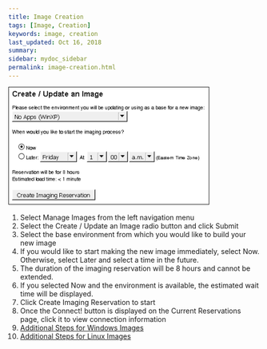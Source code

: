 ```yaml
---
title: Image Creation
tags: [Image, Creation]
keywords: image, creation
last_updated: Oct 16, 2018
summary:
sidebar: mydoc_sidebar
permalink: image-creation.html
---
```


<img src="images/index.png" width="400" border="1">

1. Select Manage Images from the left navigation menu
2. Select the Create / Update an Image radio button and click Submit
3. Select the base environment from which you would like to build your new image
4. If you would like to start making the new image immediately, select Now. Otherwise, select Later and select a time in the future.
5. The duration of the imaging reservation will be 8 hours and cannot be extended.
6. If you selected Now and the environment is available, the estimated wait time will be displayed.
7. Click Create Imaging Reservation to start
8. Once the Connect! button is displayed on the Current Reservations page, click it to view connection information
9. [Additional Steps for Windows Images](Additional-Steps-for-Windows-Images.html)
10. [Additional Steps for Linux Images](Additional-Steps-for-Linux-Images.html)
